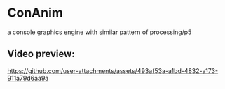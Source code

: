 # ConAnim
a console graphics engine with similar pattern of processing/p5

## Video preview:
https://github.com/user-attachments/assets/493af53a-a1bd-4832-a173-911a79d6aa9a

